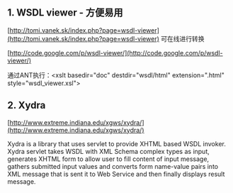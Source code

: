 <!---
markmeta_author: wongoo
markmeta_date: 2011-01-12 09:22:29
slug: wsdl2htmltool
markmeta_title: WSDL转HTML工具
wordpress_id: 59
markmeta_categories: Experience
-->

## 1. WSDL viewer - 方便易用


[http://tomi.vanek.sk/index.php?page=wsdl-viewer](http://tomi.vanek.sk/index.php?page=wsdl-viewer) 可在线进行转换

[http://code.google.com/p/wsdl-viewer/](http://code.google.com/p/wsdl-viewer/)

通过ANT执行：<xslt basedir="doc" destdir="wsdl/html" extension=".html"  style="wsdl_viewer.xsl"> </xslt>


## 2. Xydra


[http://www.extreme.indiana.edu/xgws/xydra/](http://www.extreme.indiana.edu/xgws/xydra/)

Xydra is a library that uses servlet to provide XHTML based WSDL invoker.      Xydra servlet takes WSDL with XML Schema complex types as input, generates      XHTML form to allow user to fill content of input message, gathers submitted      input values and converts form name-value pairs into XML message that is      sent it to Web Service and then finally displays result message.
